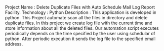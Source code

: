 Project Name : Delete Duplicate Files with Auto Schedule Mail Log Report Facility. 
Technology : Python
Description : This application is developed in python. This Project automate scan all the files in directory and delete duplicate files. In this project we create log file with the current time and store information about all the deleted files. Our automation script executes periodically depends on the time specified by the user using schedular of python. After periodic execution it sends the log file to the specified email address.
